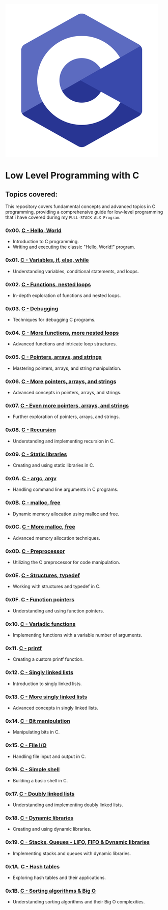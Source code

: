 ![C Logo](https://github.com/TonyBlaiseNTAHE/alx-low_level_programming/blob/master/icons8-c-programming-480.png)
# Low Level Programming with C

## Topics covered:

This repository covers fundamental concepts and advanced topics in C programming, providing a comprehensive guide for low-level programming that i have covered during my `FULL-STACK ALX Program`.

### 0x00. [C - Hello, World](https://github.com/TonyBlaiseNTAHE/alx-low_level_programming/tree/master/0x00-hello_world)
- Introduction to C programming.
- Writing and executing the classic "Hello, World!" program.
### 0x01. [C - Variables, if, else, while](https://github.com/TonyBlaiseNTAHE/alx-low_level_programming/tree/master/0x01-variables_if_else_while)
- Understanding variables, conditional statements, and loops.
### 0x02. [C - Functions, nested loops](https://github.com/TonyBlaiseNTAHE/alx-low_level_programming/tree/master/0x02-functions_nested_loops)
- In-depth exploration of functions and nested loops.
### 0x03. [C - Debugging](https://github.com/TonyBlaiseNTAHE/alx-low_level_programming/tree/master/0x03-debugging)
 - Techniques for debugging C programs.
### 0x04. [C - More functions, more nested loops](https://github.com/TonyBlaiseNTAHE/alx-low_level_programming/tree/master/0x04-more_functions_nested_loops)
- Advanced functions and intricate loop structures.
### 0x05. [C - Pointers, arrays, and strings](https://github.com/TonyBlaiseNTAHE/alx-low_level_programming/tree/master/0x05-pointers_arrays_strings)
- Mastering pointers, arrays, and string manipulation.
### 0x06. [C - More pointers, arrays, and strings](https://github.com/TonyBlaiseNTAHE/alx-low_level_programming/tree/master/0x06-pointers_arrays_strings)
- Advanced concepts in pointers, arrays, and strings.
### 0x07. [C - Even more pointers, arrays, and strings](https://github.com/TonyBlaiseNTAHE/alx-low_level_programming/tree/master/0x07-pointers_arrays_strings)
- Further exploration of pointers, arrays, and strings.
### 0x08. [C - Recursion](https://github.com/TonyBlaiseNTAHE/alx-low_level_programming/tree/master/0x08-recursion)
- Understanding and implementing recursion in C.
### 0x09. [C - Static libraries](https://github.com/TonyBlaiseNTAHE/alx-low_level_programming/tree/master/0x09-static_libraries)
- Creating and using static libraries in C.
### 0x0A. [C - argc, argv](https://github.com/TonyBlaiseNTAHE/alx-low_level_programming/tree/master/0x0A-argc_argv)
- Handling command line arguments in C programs.
### 0x0B. [C - malloc, free](https://github.com/TonyBlaiseNTAHE/alx-low_level_programming/tree/master/0x0B-malloc_free)
- Dynamic memory allocation using malloc and free.
### 0x0C. [C - More malloc, free](https://github.com/TonyBlaiseNTAHE/alx-low_level_programming/tree/master/0x0C-more_malloc_free)
- Advanced memory allocation techniques.
### 0x0D. [C - Preprocessor](https://github.com/TonyBlaiseNTAHE/alx-low_level_programming/tree/master/0x0D-preprocessor)
- Utilizing the C preprocessor for code manipulation.
### 0x0E. [C - Structures, typedef](https://github.com/TonyBlaiseNTAHE/alx-low_level_programming/tree/master/0x0E-structures_typedef)
- Working with structures and typedef in C.
### 0x0F. [C - Function pointers](https://github.com/TonyBlaiseNTAHE/alx-low_level_programming/tree/master/0x0F-function_pointers)
- Understanding and using function pointers.
### 0x10. [C - Variadic functions](https://github.com/TonyBlaiseNTAHE/alx-low_level_programming/tree/master/0x10-variadic_functions)
- Implementing functions with a variable number of arguments.
### 0x11. [C - printf](https://github.com/TonyBlaiseNTAHE/printf)
- Creating a custom printf function.
### 0x12. [C - Singly linked lists](https://github.com/GTonyBlaiseNTAHE/alx-low_level_programming/tree/master/0x12-singly_linked_lists)
- Introduction to singly linked lists.
### 0x13. [C - More singly linked lists](https://github.com/TonyBlaiseNTAHE/alx-low_level_programming/tree/master/0x13-more_singly_linked_lists)
- Advanced concepts in singly linked lists.
### 0x14. [C - Bit manipulation](https://github.com/TonyBlaiseNTAHE/alx-low_level_programming/tree/master/0x14-bit_manipulation)
- Manipulating bits in C.
### 0x15. [C - File I/O](https://github.com/TonyBlaiseNTAHE/alx-low_level_programming/tree/master/0x15-file_io)
- Handling file input and output in C.
### 0x16. [C - Simple shell](https://github.com/TonyBlaiseNTAHE/simple_shell)
- Building a basic shell in C.
### 0x17. [C - Doubly linked lists](https://github.com/TonyBlaiseNTAHE/alx-low_level_programming/tree/master/0x17-doubly_linked_lists)
- Understanding and implementing doubly linked lists.
### 0x18. [C - Dynamic libraries](https://github.com/TonyBlaiseNTAHE/alx-low_level_programming/tree/master/0x18-dynamic_libraries)
- Creating and using dynamic libraries.
### 0x19. [C - Stacks, Queues - LIFO, FIFO & Dynamic libraries](https://github.com/TonyBlaiseNTAHE/monty)
- Implementing stacks and queues with dynamic libraries.
### 0x1A. [C - Hash tables](https://github.com/TonyBlaiseNTAHE/alx-low_level_programming/tree/master/0x1A-hash_tables)
- Exploring hash tables and their applications.
### 0x1B. [C - Sorting algorithms & Big O](https://github.com/TonyBlaiseNTAHE/sorting_algorithms)
- Understanding sorting algorithms and their Big O complexities.
